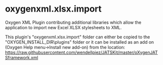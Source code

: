 # oxygenxml.xlsx.import
Oxygen XML Plugin contributing additional libraries which allow the application to import new Excel XLSX stylesheets to XML.

This plugin's "oxygenxml.xlsx.import" folder can either be copied to the "OXYGEN_INSTALL_DIR\plugins" folder or it can be installed as an add on (Oxygen Help menu->Install new add-on) from the location: https://raw.githubusercontent.com/wendellpiez/JATSKit/master/oXygenJATSframework.xml
